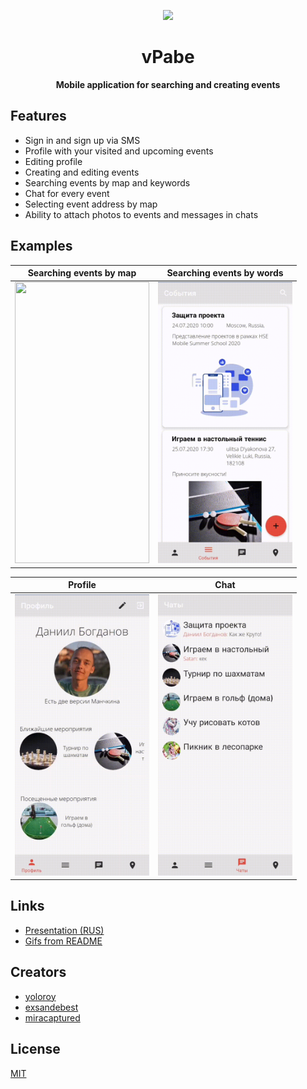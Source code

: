 <p align="center">
    <a href="https://raw.githubusercontent.com/yoloroy/vpabe/master/app/src/main/res/mipmap-xxhdpi/ic_launcher.png">
        <img src="https://raw.githubusercontent.com/yoloroy/vpabe/master/app/src/main/res/mipmap-xxhdpi/ic_launcher.png"/>
    </a>
</p>
<h1 align="center">vPabe</h1>
<p align="center"><b>Mobile application for searching and creating events</b></p>

## Features
* Sign in and sign up via SMS
* Profile with your visited and upcoming events
* Editing profile
* Creating and editing events
* Searching events by map and keywords
* Chat for every event
* Selecting event address by map
* Ability to attach photos to events and messages in chats

## Examples
Searching events by map | Searching events by words
------------------------|---------------------------
<img src="https://github.com/exsandebest/VPabe/blob/master/readme/searching_by_map.gif" height="450" width="215px"/> | <img src="https://github.com/exsandebest/VPabe/blob/master/readme/searching_by_word.gif" height="450" width="215px"/>

Profile | Chat
--------|-------
<img src="https://github.com/exsandebest/VPabe/blob/master/readme/editing_profile.gif" height="450" width="215px"/> | <img src="https://github.com/exsandebest/VPabe/blob/master/readme/chat.gif" height="450" width="215px"/>
    
## Links
+ [Presentation (RUS)](https://vk.cc/axqSOv)
+ [Gifs from README](https://github.com/exsandebest/VPabe/tree/master/readme)

## Creators
* [yoloroy](https://github.com/yoloroy)
* [exsandebest](https://github.com/exsandebest)
* [miracaptured](https://github.com/miracaptured)

## License
[MIT](https://github.com/yoloroy/VPabe/blob/master/LICENSE)
